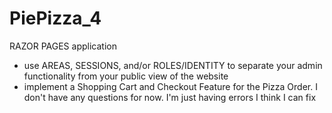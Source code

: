 # PiePizza_4
 RAZOR PAGES application
- use AREAS, SESSIONS, and/or ROLES/IDENTITY to separate your admin functionality from your public view of the website
-  implement a Shopping Cart and Checkout Feature for the Pizza Order.
I don't have any questions for now. I'm just having errors I think I can fix
